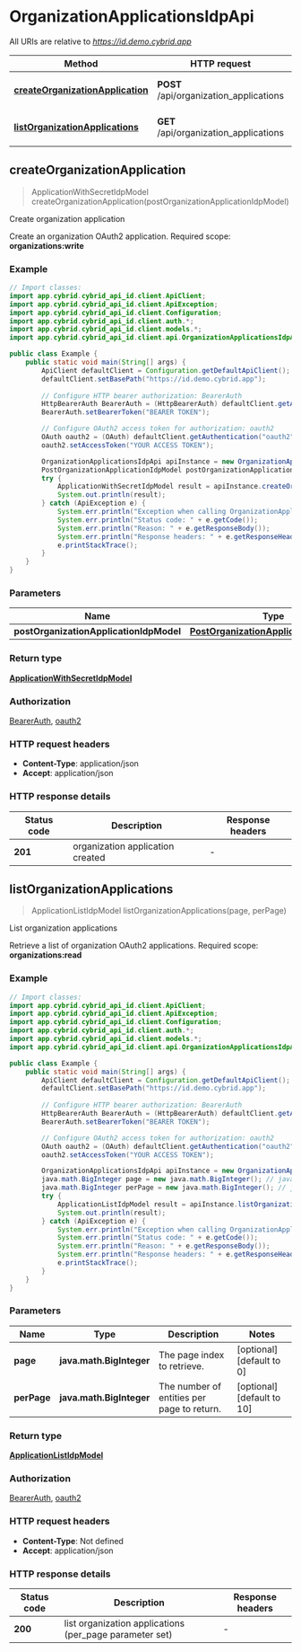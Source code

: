 # OrganizationApplicationsIdpApi

All URIs are relative to *https://id.demo.cybrid.app*

Method | HTTP request | Description
------------- | ------------- | -------------
[**createOrganizationApplication**](OrganizationApplicationsIdpApi.md#createOrganizationApplication) | **POST** /api/organization_applications | Create organization application
[**listOrganizationApplications**](OrganizationApplicationsIdpApi.md#listOrganizationApplications) | **GET** /api/organization_applications | List organization applications



## createOrganizationApplication

> ApplicationWithSecretIdpModel createOrganizationApplication(postOrganizationApplicationIdpModel)

Create organization application

Create an organization OAuth2 application.  Required scope: **organizations:write**

### Example

```java
// Import classes:
import app.cybrid.cybrid_api_id.client.ApiClient;
import app.cybrid.cybrid_api_id.client.ApiException;
import app.cybrid.cybrid_api_id.client.Configuration;
import app.cybrid.cybrid_api_id.client.auth.*;
import app.cybrid.cybrid_api_id.client.models.*;
import app.cybrid.cybrid_api_id.client.api.OrganizationApplicationsIdpApi;

public class Example {
    public static void main(String[] args) {
        ApiClient defaultClient = Configuration.getDefaultApiClient();
        defaultClient.setBasePath("https://id.demo.cybrid.app");
        
        // Configure HTTP bearer authorization: BearerAuth
        HttpBearerAuth BearerAuth = (HttpBearerAuth) defaultClient.getAuthentication("BearerAuth");
        BearerAuth.setBearerToken("BEARER TOKEN");

        // Configure OAuth2 access token for authorization: oauth2
        OAuth oauth2 = (OAuth) defaultClient.getAuthentication("oauth2");
        oauth2.setAccessToken("YOUR ACCESS TOKEN");

        OrganizationApplicationsIdpApi apiInstance = new OrganizationApplicationsIdpApi(defaultClient);
        PostOrganizationApplicationIdpModel postOrganizationApplicationIdpModel = new PostOrganizationApplicationIdpModel(); // PostOrganizationApplicationIdpModel | 
        try {
            ApplicationWithSecretIdpModel result = apiInstance.createOrganizationApplication(postOrganizationApplicationIdpModel);
            System.out.println(result);
        } catch (ApiException e) {
            System.err.println("Exception when calling OrganizationApplicationsIdpApi#createOrganizationApplication");
            System.err.println("Status code: " + e.getCode());
            System.err.println("Reason: " + e.getResponseBody());
            System.err.println("Response headers: " + e.getResponseHeaders());
            e.printStackTrace();
        }
    }
}
```

### Parameters


Name | Type | Description  | Notes
------------- | ------------- | ------------- | -------------
 **postOrganizationApplicationIdpModel** | [**PostOrganizationApplicationIdpModel**](PostOrganizationApplicationIdpModel.md)|  |

### Return type

[**ApplicationWithSecretIdpModel**](ApplicationWithSecretIdpModel.md)

### Authorization

[BearerAuth](../README.md#BearerAuth), [oauth2](../README.md#oauth2)

### HTTP request headers

- **Content-Type**: application/json
- **Accept**: application/json


### HTTP response details
| Status code | Description | Response headers |
|-------------|-------------|------------------|
| **201** | organization application created |  -  |


## listOrganizationApplications

> ApplicationListIdpModel listOrganizationApplications(page, perPage)

List organization applications

Retrieve a list of organization OAuth2 applications.  Required scope: **organizations:read**

### Example

```java
// Import classes:
import app.cybrid.cybrid_api_id.client.ApiClient;
import app.cybrid.cybrid_api_id.client.ApiException;
import app.cybrid.cybrid_api_id.client.Configuration;
import app.cybrid.cybrid_api_id.client.auth.*;
import app.cybrid.cybrid_api_id.client.models.*;
import app.cybrid.cybrid_api_id.client.api.OrganizationApplicationsIdpApi;

public class Example {
    public static void main(String[] args) {
        ApiClient defaultClient = Configuration.getDefaultApiClient();
        defaultClient.setBasePath("https://id.demo.cybrid.app");
        
        // Configure HTTP bearer authorization: BearerAuth
        HttpBearerAuth BearerAuth = (HttpBearerAuth) defaultClient.getAuthentication("BearerAuth");
        BearerAuth.setBearerToken("BEARER TOKEN");

        // Configure OAuth2 access token for authorization: oauth2
        OAuth oauth2 = (OAuth) defaultClient.getAuthentication("oauth2");
        oauth2.setAccessToken("YOUR ACCESS TOKEN");

        OrganizationApplicationsIdpApi apiInstance = new OrganizationApplicationsIdpApi(defaultClient);
        java.math.BigInteger page = new java.math.BigInteger(); // java.math.BigInteger | The page index to retrieve.
        java.math.BigInteger perPage = new java.math.BigInteger(); // java.math.BigInteger | The number of entities per page to return.
        try {
            ApplicationListIdpModel result = apiInstance.listOrganizationApplications(page, perPage);
            System.out.println(result);
        } catch (ApiException e) {
            System.err.println("Exception when calling OrganizationApplicationsIdpApi#listOrganizationApplications");
            System.err.println("Status code: " + e.getCode());
            System.err.println("Reason: " + e.getResponseBody());
            System.err.println("Response headers: " + e.getResponseHeaders());
            e.printStackTrace();
        }
    }
}
```

### Parameters


Name | Type | Description  | Notes
------------- | ------------- | ------------- | -------------
 **page** | **java.math.BigInteger**| The page index to retrieve. | [optional] [default to 0]
 **perPage** | **java.math.BigInteger**| The number of entities per page to return. | [optional] [default to 10]

### Return type

[**ApplicationListIdpModel**](ApplicationListIdpModel.md)

### Authorization

[BearerAuth](../README.md#BearerAuth), [oauth2](../README.md#oauth2)

### HTTP request headers

- **Content-Type**: Not defined
- **Accept**: application/json


### HTTP response details
| Status code | Description | Response headers |
|-------------|-------------|------------------|
| **200** | list organization applications (per_page parameter set) |  -  |

